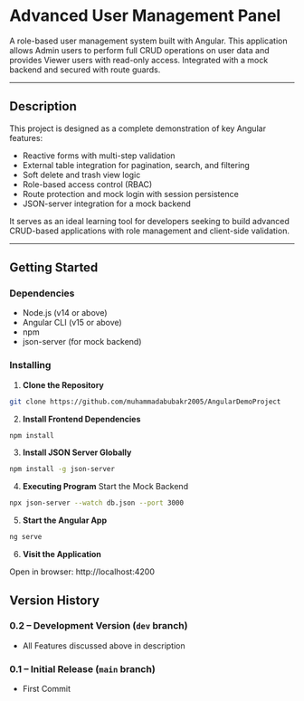 # Advanced User Management Panel

A role-based user management system built with Angular. This application allows Admin users to perform full CRUD operations on user data and provides Viewer users with read-only access. Integrated with a mock backend and secured with route guards.

---

## Description

This project is designed as a complete demonstration of key Angular features:
- Reactive forms with multi-step validation
- External table integration for pagination, search, and filtering
- Soft delete and trash view logic
- Role-based access control (RBAC)
- Route protection and mock login with session persistence
- JSON-server integration for a mock backend

It serves as an ideal learning tool for developers seeking to build advanced CRUD-based applications with role management and client-side validation.

---

## Getting Started

### Dependencies

* Node.js (v14 or above)
* Angular CLI (v15 or above)
* npm
* json-server (for mock backend)

### Installing

1. **Clone the Repository**

```bash
git clone https://github.com/muhammadabubakr2005/AngularDemoProject
```

2. **Install Frontend Dependencies**

```bash
npm install
```
3. **Install JSON Server Globally**

```bash
npm install -g json-server
```

4. **Executing Program**
Start the Mock Backend

```bash
npx json-server --watch db.json --port 3000
```

5. **Start the Angular App**

```bash
ng serve
```

6. **Visit the Application**

Open in browser:
http://localhost:4200

## Version History

### 0.2 – Development Version (`dev` branch)
- All Features discussed above in description

### 0.1 – Initial Release (`main` branch)
- First Commit